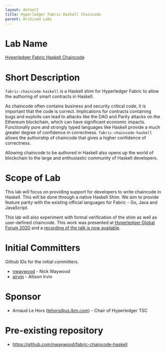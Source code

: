 ```yaml
---
layout: default
title: Hyperledger Fabric Haskell Chaincode
parent: Archived Labs
---
```

# Lab Name
[Hyperledger Fabric Haskell Chaincode](https://github.com/hyperledger-labs/fabric-chaincode-haskell)

# Short Description

`fabric-chaincode-haskell` is a Haskell shim for Hyperledger Fabric to allow the authoring of smart contracts in Haskell.

As chaincode often contains business and security critical code, it is important that the code is correct. Implications for contracts containing bugs and exploits can lead to attacks like the DAO and Parity attacks on the Ethereum blockchain, which can have significant economic impacts. Functionally pure and strongly typed languages like Haskell provide a much greater degree of confidence in correctness. `fabric-chaincode-haskell` allows the authorship of chaincode that gives a higher confidence of correctness.

Allowing chaincode to be authored in Haskell also opens up the world of blockchain to the large and enthusiastic community of Haskell developers.

# Scope of Lab

This lab will focus on providing support for developers to write chaincode in Haskell. This will be done through a native Haskell Shim. We aim to provide feature parity with the existing official languages for Fabric - Go, Java and JavaScript.

This lab will also experiment with formal verification of the shim as well as user-defined chaincode. This work was presented at [Hyperledger Global Forum 2020](https://sched.co/ZdFh) and a [recording of the talk is now available](https://www.youtube.com/watch?v=Y-vMHbH4vVI).

# Initial Committers

Github IDs for the initial committers.
- [nwaywood](https://github.com/nwaywood) - Nick Waywood
- [airvin](https://github.com/airvin) - Allison Irvin

# Sponsor

- Arnaud Le Hors (lehors@us.ibm.com) - Chair of Hyperledger TSC

# Pre-existing repository

- https://github.com/nwaywood/fabric-chaincode-haskell
